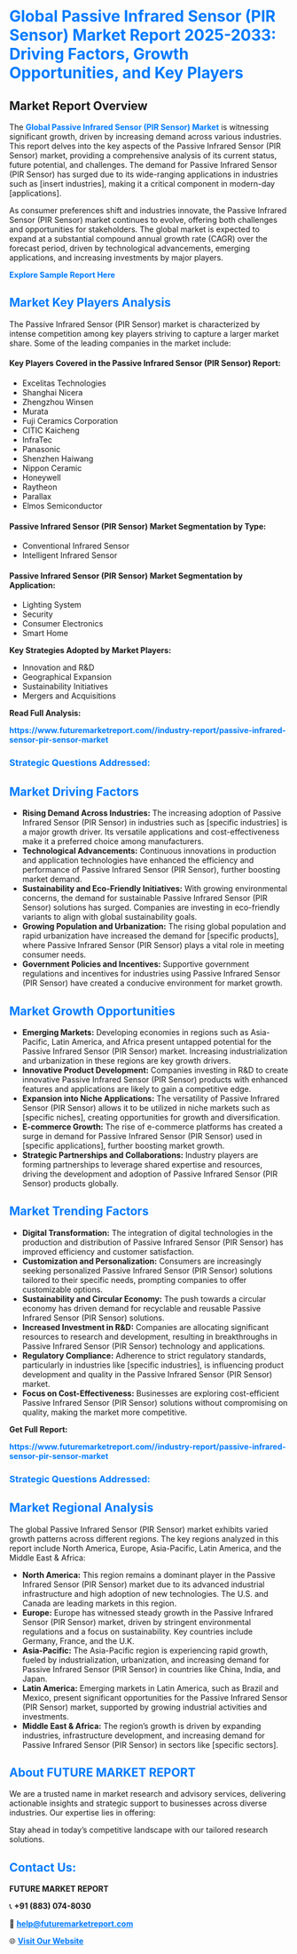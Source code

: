 <h1 style="color: #007BFF;">Global Passive Infrared Sensor (PIR Sensor) Market Report 2025-2033: Driving Factors, Growth Opportunities, and Key Players</h1>

<section id="overview">
<h2>Market Report Overview</h2>
<p>The <a href="https://www.futuremarketreport.com//industry-report/passive-infrared-sensor-pir-sensor-market" style="color: #007BFF; text-decoration: none;"><strong>Global Passive Infrared Sensor (PIR Sensor) Market</strong></a> is witnessing significant growth, driven by increasing demand across various industries. This report delves into the key aspects of the Passive Infrared Sensor (PIR Sensor) market, providing a comprehensive analysis of its current status, future potential, and challenges. The demand for Passive Infrared Sensor (PIR Sensor) has surged due to its wide-ranging applications in industries such as [insert industries], making it a critical component in modern-day [applications].</p>
<p>As consumer preferences shift and industries innovate, the Passive Infrared Sensor (PIR Sensor) market continues to evolve, offering both challenges and opportunities for stakeholders. The global market is expected to expand at a substantial compound annual growth rate (CAGR) over the forecast period, driven by technological advancements, emerging applications, and increasing investments by major players.</p>
</section>

<section id="overview">
<p><a href="https://www.futuremarketreport.com//request-sample/reportId=85218" style="color: #007BFF; text-decoration: none;"><strong>Explore Sample Report Here</strong></a></p>
</section>

<section id="key-players">
<h2 style="color: #007BFF;">Market Key Players Analysis</h2>
<p>The Passive Infrared Sensor (PIR Sensor) market is characterized by intense competition among key players striving to capture a larger market share. Some of the leading companies in the market include:</p>
<h4>Key Players Covered in the Passive Infrared Sensor (PIR Sensor) Report:</h4>
<ul><li>Excelitas Technologies</li><li>Shanghai Nicera</li><li>Zhengzhou Winsen</li><li>Murata</li><li>Fuji Ceramics Corporation</li><li>CITIC Kaicheng</li><li>InfraTec</li><li>Panasonic</li><li>Shenzhen Haiwang</li><li>Nippon Ceramic</li><li>Honeywell</li><li>Raytheon</li><li>Parallax</li><li>Elmos Semiconductor</li></ul>
<h4>Passive Infrared Sensor (PIR Sensor) Market Segmentation by Type:</h4>
<ul><li>Conventional Infrared Sensor</li><li>Intelligent Infrared Sensor</li></ul>

<h4>Passive Infrared Sensor (PIR Sensor) Market Segmentation by Application:</h4>
<ul><li>Lighting System</li><li>Security</li><li>Consumer Electronics</li><li>Smart Home</li></ul>
<p><strong>Key Strategies Adopted by Market Players:</strong></p>
<ul>
<li>Innovation and R&D</li>
<li>Geographical Expansion</li>
<li>Sustainability Initiatives</li>
<li>Mergers and Acquisitions</li>
</ul>
</section>

<section>
<p><strong>Read Full Analysis: </strong></p><a href="https://www.futuremarketreport.com//industry-report/passive-infrared-sensor-pir-sensor-market" style="color: #007BFF; text-decoration: none;"><strong>https://www.futuremarketreport.com//industry-report/passive-infrared-sensor-pir-sensor-market</strong></a>
<h3 style="color: #007BFF;">Strategic Questions Addressed:</h3>
</section>

<section id="driving-factors">
<h2 style="color: #007BFF;">Market Driving Factors</h2>
<ul>
<li><strong>Rising Demand Across Industries:</strong> The increasing adoption of Passive Infrared Sensor (PIR Sensor) in industries such as [specific industries] is a major growth driver. Its versatile applications and cost-effectiveness make it a preferred choice among manufacturers.</li>
<li><strong>Technological Advancements:</strong> Continuous innovations in production and application technologies have enhanced the efficiency and performance of Passive Infrared Sensor (PIR Sensor), further boosting market demand.</li>
<li><strong>Sustainability and Eco-Friendly Initiatives:</strong> With growing environmental concerns, the demand for sustainable Passive Infrared Sensor (PIR Sensor) solutions has surged. Companies are investing in eco-friendly variants to align with global sustainability goals.</li>
<li><strong>Growing Population and Urbanization:</strong> The rising global population and rapid urbanization have increased the demand for [specific products], where Passive Infrared Sensor (PIR Sensor) plays a vital role in meeting consumer needs.</li>
<li><strong>Government Policies and Incentives:</strong> Supportive government regulations and incentives for industries using Passive Infrared Sensor (PIR Sensor) have created a conducive environment for market growth.</li>
</ul>
</section>

<section id="growth-opportunities">
<h2 style="color: #007BFF;">Market Growth Opportunities</h2>
<ul>
<li><strong>Emerging Markets:</strong> Developing economies in regions such as Asia-Pacific, Latin America, and Africa present untapped potential for the Passive Infrared Sensor (PIR Sensor) market. Increasing industrialization and urbanization in these regions are key growth drivers.</li>
<li><strong>Innovative Product Development:</strong> Companies investing in R&D to create innovative Passive Infrared Sensor (PIR Sensor) products with enhanced features and applications are likely to gain a competitive edge.</li>
<li><strong>Expansion into Niche Applications:</strong> The versatility of Passive Infrared Sensor (PIR Sensor) allows it to be utilized in niche markets such as [specific niches], creating opportunities for growth and diversification.</li>
<li><strong>E-commerce Growth:</strong> The rise of e-commerce platforms has created a surge in demand for Passive Infrared Sensor (PIR Sensor) used in [specific applications], further boosting market growth.</li>
<li><strong>Strategic Partnerships and Collaborations:</strong> Industry players are forming partnerships to leverage shared expertise and resources, driving the development and adoption of Passive Infrared Sensor (PIR Sensor) products globally.</li>
</ul>
</section>

<section id="trending-factors">
<h2 style="color: #007BFF;">Market Trending Factors</h2>
<ul>
<li><strong>Digital Transformation:</strong> The integration of digital technologies in the production and distribution of Passive Infrared Sensor (PIR Sensor) has improved efficiency and customer satisfaction.</li>
<li><strong>Customization and Personalization:</strong> Consumers are increasingly seeking personalized Passive Infrared Sensor (PIR Sensor) solutions tailored to their specific needs, prompting companies to offer customizable options.</li>
<li><strong>Sustainability and Circular Economy:</strong> The push towards a circular economy has driven demand for recyclable and reusable Passive Infrared Sensor (PIR Sensor) solutions.</li>
<li><strong>Increased Investment in R&D:</strong> Companies are allocating significant resources to research and development, resulting in breakthroughs in Passive Infrared Sensor (PIR Sensor) technology and applications.</li>
<li><strong>Regulatory Compliance:</strong> Adherence to strict regulatory standards, particularly in industries like [specific industries], is influencing product development and quality in the Passive Infrared Sensor (PIR Sensor) market.</li>
<li><strong>Focus on Cost-Effectiveness:</strong> Businesses are exploring cost-efficient Passive Infrared Sensor (PIR Sensor) solutions without compromising on quality, making the market more competitive.</li>
</ul>
</section>

<section>
<p><strong>Get Full Report: </strong></p><a href="https://www.futuremarketreport.com//industry-report/passive-infrared-sensor-pir-sensor-market" style="color: #007BFF; text-decoration: none;"><strong>https://www.futuremarketreport.com//industry-report/passive-infrared-sensor-pir-sensor-market</strong></a>
<h3 style="color: #007BFF;">Strategic Questions Addressed:</h3>
</section>


<section id="regional-analysis">
<h2 style="color: #007BFF;">Market Regional Analysis</h2>
<p>The global Passive Infrared Sensor (PIR Sensor) market exhibits varied growth patterns across different regions. The key regions analyzed in this report include North America, Europe, Asia-Pacific, Latin America, and the Middle East & Africa:</p>
<ul>
<li><strong>North America:</strong> This region remains a dominant player in the Passive Infrared Sensor (PIR Sensor) market due to its advanced industrial infrastructure and high adoption of new technologies. The U.S. and Canada are leading markets in this region.</li>
<li><strong>Europe:</strong> Europe has witnessed steady growth in the Passive Infrared Sensor (PIR Sensor) market, driven by stringent environmental regulations and a focus on sustainability. Key countries include Germany, France, and the U.K.</li>
<li><strong>Asia-Pacific:</strong> The Asia-Pacific region is experiencing rapid growth, fueled by industrialization, urbanization, and increasing demand for Passive Infrared Sensor (PIR Sensor) in countries like China, India, and Japan.</li>
<li><strong>Latin America:</strong> Emerging markets in Latin America, such as Brazil and Mexico, present significant opportunities for the Passive Infrared Sensor (PIR Sensor) market, supported by growing industrial activities and investments.</li>
<li><strong>Middle East & Africa:</strong> The region’s growth is driven by expanding industries, infrastructure development, and increasing demand for Passive Infrared Sensor (PIR Sensor) in sectors like [specific sectors].</li>
</ul>
</section>

<footer>
<h2 style="color: #007BFF;">About FUTURE MARKET REPORT</h2>
<p>We are a trusted name in market research and advisory services, delivering actionable insights and strategic support to businesses across diverse industries. Our expertise lies in offering:</p>

<p>Stay ahead in today’s competitive landscape with our tailored research solutions.</p>

<h2 style="color: #007BFF;">Contact Us:</h2>
<p><strong>FUTURE MARKET REPORT</strong></p>
<p>📞 <strong>+91 (883) 074-8030</strong></p>
<p>📧 <strong><a href="mailto:help@futuremarketreport.com" style="color: #007BFF;">help@futuremarketreport.com</a></strong></p>
<p>🌐 <strong><a href="https://www.futuremarketreport.com/" style="color: #007BFF;">Visit Our Website</a></strong></p>
</footer>